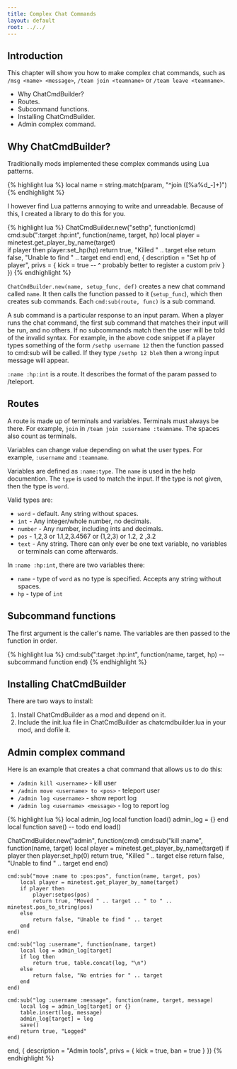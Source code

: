 ```yaml
---
title: Complex Chat Commands
layout: default
root: ../../
---
```


## Introduction

This chapter will show you how to make complex chat commands, such as
`/msg <name> <message>`, `/team join <teamname>` or `/team leave <teamname>`.

* Why ChatCmdBuilder?
* Routes.
* Subcommand functions.
* Installing ChatCmdBuilder.
* Admin complex command.

## Why ChatCmdBuilder?

Traditionally mods implemented these complex commands using Lua patterns.

{% highlight lua %}
local name = string.match(param, "^join ([%a%d_-]+)")
{% endhighlight %}

I however find Lua patterns annoying to write and unreadable.
Because of this, I created a library to do this for you.

{% highlight lua %}
ChatCmdBuilder.new("sethp", function(cmd)
	cmd:sub(":target :hp:int", function(name, target, hp)
		local player = minetest.get_player_by_name(target)		
		if player then
			player:set_hp(hp)
			return true, "Killed " .. target
		else
			return false, "Unable to find " .. target
		end
	end)
end, {
	description = "Set hp of player",
	privs = {
		kick = true
		-- ^ probably better to register a custom priv
	}
})
{% endhighlight %}

`ChatCmdBuilder.new(name, setup_func, def)` creates a new chat command called
`name`. It then calls the function passed to it (`setup_func`), which then creates
sub commands. Each `cmd:sub(route, func)` is a sub command.

A sub command is a particular response to an input param. When a player runs
the chat command, the first sub command that matches their input will be run,
and no others. If no subcommands match then the user will be told of the invalid
syntax. For example, in the above code snippet if a player
types something of the form `/sethp username 12` then the function passed
to cmd:sub will be called. If they type `/sethp 12 bleh` then a wrong
input message will appear.

`:name :hp:int` is a route. It describes the format of the param passed to /teleport.

## Routes

A route is made up of terminals and variables. Terminals must always be there.
For example, `join` in `/team join :username :teamname`. The spaces also count
as terminals.

Variables can change value depending on what the user types. For example, `:username`
and `:teamname`.

Variables are defined as `:name:type`. The `name` is used in the help documention.
The `type` is used to match the input. If the type is not given, then the type is
`word`.

Valid types are:

* `word`   - default. Any string without spaces.
* `int`    - Any integer/whole number, no decimals.
* `number` - Any number, including ints and decimals.
* `pos`    - 1,2,3 or 1.1,2,3.4567 or (1,2,3) or 1.2, 2 ,3.2
* `text`   - Any string. There can only ever be one text variable,
             no variables or terminals can come afterwards.

In `:name :hp:int`, there are two variables there:

* `name` - type of `word` as no type is specified. Accepts any string without spaces.
* `hp` - type of `int`

## Subcommand functions

The first argument is the caller's name. The variables are then passed to the
function in order.

{% highlight lua %}
cmd:sub(":target :hp:int", function(name, target, hp)
	-- subcommand function
end)
{% endhighlight %}

## Installing ChatCmdBuilder

There are two ways to install:

1. Install ChatCmdBuilder as a mod and depend on it.
2. Include the init.lua file in ChatCmdBuilder as chatcmdbuilder.lua in your mod,
   and dofile it.

## Admin complex command

Here is an example that creates a chat command that allows us to do this:

* `/admin kill <username>` - kill user
* `/admin move <username> to <pos>` - teleport user
* `/admin log <username>` - show report log
* `/admin log <username> <message>` - log to report log

{% highlight lua %}
local admin_log
local function load()
	admin_log = {}
end
local function save()
	-- todo
end
load()

ChatCmdBuilder.new("admin", function(cmd)
	cmd:sub("kill :name", function(name, target)
		local player = minetest.get_player_by_name(target)
		if player then
			player:set_hp(0)
			return true, "Killed " .. target
		else
			return false, "Unable to find " .. target
		end
	end)

	cmd:sub("move :name to :pos:pos", function(name, target, pos)
		local player = minetest.get_player_by_name(target)
		if player then
			player:setpos(pos)
			return true, "Moved " .. target .. " to " .. minetest.pos_to_string(pos)
		else
			return false, "Unable to find " .. target
		end
	end)

	cmd:sub("log :username", function(name, target)
		local log = admin_log[target]
		if log then
			return true, table.concat(log, "\n")
		else
			return false, "No entries for " .. target
		end
	end)

	cmd:sub("log :username :message", function(name, target, message)
		local log = admin_log[target] or {}
		table.insert(log, message)
		admin_log[target] = log
		save()
		return true, "Logged"
	end)
end, {
	description = "Admin tools",
	privs = {
		kick = true,
		ban = true
	}
})
{% endhighlight %}
